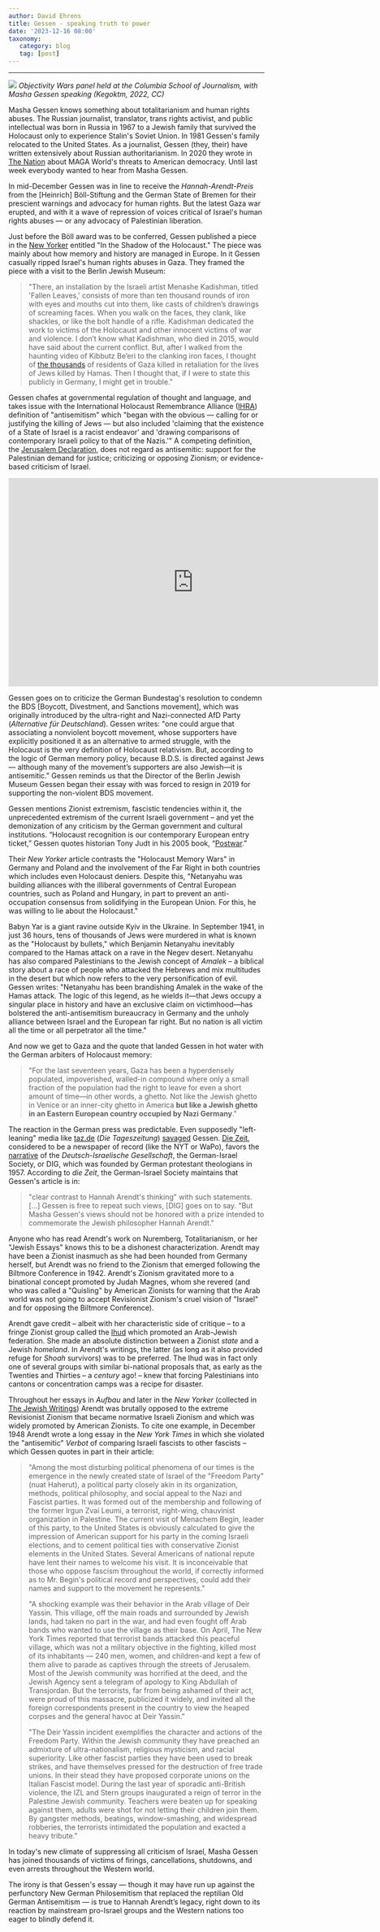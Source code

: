 ```yaml
---
author: David Ehrens
title: Gessen - speaking truth to power
date: '2023-12-16 08:00'
taxonomy:
   category: blog
   tag: [post]
---
```

---
 
![](gessen.jpg)
*Objectivity Wars panel held at the Columbia School of Journalism, with Masha Gessen speaking (Kegoktm, 2022, CC)*

Masha Gessen knows something about totalitarianism and human rights abuses. The Russian journalist, translator, trans rights activist, and public intellectual was born in Russia in 1967 to a Jewish family that survived the Holocaust only to experience Stalin's Soviet Union. In 1981 Gessen's family relocated to the United States. As a journalist, Gessen (they, their) have written extensively about Russian authoritarianism. In 2020 they wrote in [The Nation](https://www.thenation.com/article/society/masha-gessen-interview/) about MAGA World's threats to American democracy. Until last week everybody wanted to hear from Masha Gessen.

In mid-December Gessen was in line to receive the *Hannah-Arendt-Preis* from the [Heinrich] Böll-Stiftung and the German State of Bremen for their prescient warnings and advocacy for human rights. But the latest Gaza war erupted, and with it a wave of repression of voices critical of Israel's human rights abuses — or any advocacy of Palestinian liberation.

Just before the Böll award was to be conferred, Gessen published a piece in the [New Yorker](https://www.newyorker.com/news/the-weekend-essay/in-the-shadow-of-the-holocaust) entitled "In the Shadow of the Holocaust." The piece was mainly about how memory and history are managed in Europe. In it Gessen casually ripped Israel's human rights abuses in Gaza. They framed the piece with a visit to the Berlin Jewish Museum:

> "There, an installation by the Israeli artist Menashe Kadishman, titled 'Fallen Leaves,' consists of more than ten thousand rounds of iron with eyes and mouths cut into them, like casts of children’s drawings of screaming faces. When you walk on the faces, they clank, like shackles, or like the bolt handle of a rifle. Kadishman dedicated the work to victims of the Holocaust and other innocent victims of war and violence. I don’t know what Kadishman, who died in 2015, would have said about the current conflict. But, after I walked from the haunting video of Kibbutz Be’eri to the clanking iron faces, I thought of [the thousands](https://www.newyorker.com/magazine/2023/11/06/israel-gaza-war-hamas) of residents of Gaza killed in retaliation for the lives of Jews killed by Hamas. Then I thought that, if I were to state this publicly in Germany, I might get in trouble."

Gessen chafes at governmental regulation of thought and language, and takes issue with the International Holocaust Remembrance Alliance ([IHRA](https://www.holocaustremembrance.com/resources/working-definitions-charters/working-definition-antisemitism)) definition of "antisemitism" which "began with the obvious — calling for or justifying the killing of Jews — but also included 'claiming that the existence of a State of Israel is a racist endeavor' and 'drawing comparisons of contemporary Israeli policy to that of the Nazis.'" A competing definition, the [Jerusalem Declaration](https://jerusalemdeclaration.org/), does not regard as antisemitic: support for the Palestinian demand for justice; criticizing or opposing Zionism; or evidence-based criticism of Israel.

<iframe src="https://www.youtube-nocookie.com/embed/4dEqNDTrg3c?rel=0&amp;autoplay=0&amp;showinfo=0&amp;enablejsapi=0" frameborder="0" loading="lazy" gesture="media" allow="autoplay; fullscreen" allowautoplay="true" allowfullscreen="true" width="728" height="409" style="--tw-border-spacing-x: 0; --tw-border-spacing-y: 0; --tw-translate-x: 0; --tw-translate-y: 0; --tw-rotate: 0; --tw-skew-x: 0; --tw-skew-y: 0; --tw-scale-x: 1; --tw-scale-y: 1; --tw-pan-x: ; --tw-pan-y: ; --tw-pinch-zoom: ; --tw-scroll-snap-strictness: proximity; --tw-gradient-from-position: ; --tw-gradient-via-position: ; --tw-gradient-to-position: ; --tw-ordinal: ; --tw-slashed-zero: ; --tw-numeric-figure: ; --tw-numeric-spacing: ; --tw-numeric-fraction: ; --tw-ring-inset: ; --tw-ring-offset-width: 0px; --tw-ring-offset-color: #fff; --tw-ring-color: rgb(59 130 246 / 0.5); --tw-ring-offset-shadow: 0 0 #0000; --tw-ring-shadow: 0 0 #0000; --tw-shadow: 0 0 #0000; --tw-shadow-colored: 0 0 #0000; --tw-blur: ; --tw-brightness: ; --tw-contrast: ; --tw-grayscale: ; --tw-hue-rotate: ; --tw-invert: ; --tw-saturate: ; --tw-sepia: ; --tw-drop-shadow: ; --tw-backdrop-blur: ; --tw-backdrop-brightness: ; --tw-backdrop-contrast: ; --tw-backdrop-grayscale: ; --tw-backdrop-hue-rotate: ; --tw-backdrop-invert: ; --tw-backdrop-opacity: ; --tw-backdrop-saturate: ; --tw-backdrop-sepia: ; display: block; top: 0px; left: 0px; margin: 0px; padding: 0px; height: 409.5px; width: 728px; background-color: rgb(247, 247, 247);"></iframe>

Gessen goes on to criticize the German Bundestag's resolution to condemn the BDS [Boycott, Divestment, and Sanctions movement], which was originally introduced by the ultra-right and Nazi-connected AfD Party (*Alternative für Deutschland*). Gessen writes: "one could argue that associating a nonviolent boycott movement, whose supporters have explicitly positioned it as an alternative to armed struggle, with the Holocaust is the very definition of Holocaust relativism. But, according to the logic of German memory policy, because B.D.S. is directed against Jews — although many of the movement’s supporters are also Jewish—it is antisemitic." Gessen reminds us that the Director of the Berlin Jewish Museum Gessen began their essay with was forced to resign in 2019 for supporting the non-violent BDS movement.

Gessen mentions Zionist extremism, fascistic tendencies within it, the unprecedented extremism of the current Israeli government – and yet the demonization of any criticism by the German government and cultural institutions. “Holocaust recognition is our contemporary European entry ticket,” Gessen quotes historian Tony Judt in his 2005 book, “[Postwar](https://www.amazon.com/Postwar-History-Europe-Since-1945/dp/009954203X).”

Their *New Yorker* article contrasts the "Holocaust Memory Wars" in Germany and Poland and the involvement of the Far Right in both countries which includes even Holocaust deniers. Despite this, "Netanyahu was building alliances with the illiberal governments of Central European countries, such as Poland and Hungary, in part to prevent an anti-occupation consensus from solidifying in the European Union. For this, he was willing to lie about the Holocaust."

Babyn Yar is a giant ravine outside Kyiv in the Ukraine. In September 1941, in just 36 hours, tens of thousands of Jews were murdered in what is known as the "Holocaust by bullets," which Benjamin Netanyahu inevitably compared to the Hamas attack on a rave in the Negev desert. Netanyahu has also compared Palestinians to the Jewish concept of *Amalek* – a biblical story about a race of people who attacked the Hebrews and mix multitudes in the desert but which now refers to the very personification of evil. Gessen writes: "Netanyahu has been brandishing Amalek in the wake of the Hamas attack. The logic of this legend, as he wields it—that Jews occupy a singular place in history and have an exclusive claim on victimhood—has bolstered the anti-antisemitism bureaucracy in Germany and the unholy alliance between Israel and the European far right. But no nation is all victim all the time or all perpetrator all the time."

And now we get to Gaza and the quote that landed Gessen in hot water with the German arbiters of Holocaust memory:

> "For the last seventeen years, Gaza has been a hyperdensely populated, impoverished, walled-in compound where only a small fraction of the population had the right to leave for even a short amount of time—in other words, a ghetto. Not like the Jewish ghetto in Venice or an inner-city ghetto in America **but like a Jewish ghetto in an Eastern European country occupied by Nazi Germany**."

The reaction in the German press was predictable. Even supposedly "left-leaning" media like [taz.de](http://taz.de/) (*Die Tageszeitung*) [savaged](https://taz.de/Bremer-Hannah-Arendt-Preis-2023/!5980282&s=gessen/) Gessen. [Die Zeit](https://www.zeit.de/kultur/2023-12/deutsch-israelische-gesellschaft-masha-gessen-kritik-hannah-arendt-preis), considered to be a newspaper of record (like the NYT or WaPo), favors the [narrative](https://www.zeit.de/kultur/2023-12/deutsch-israelische-gesellschaft-masha-gessen-kritik-hannah-arendt-preis) of the *Deutsch-Israelische Gesellschaft*, the German-Israel Society, or DIG, which was founded by German protestant theologians in 1957. According to *die Zeit*, the German-Israel Society maintains that Gessen's article is in:

> "clear contrast to Hannah Arendt's thinking" with such statements. [...] Gessen is free to repeat such views, [DIG] goes on to say. "But Masha Gessen's views should not be honored with a prize intended to commemorate the Jewish philosopher Hannah Arendt."

Anyone who has read Arendt's work on Nuremberg, Totalitarianism, or her "Jewish Essays" knows this to be a dishonest characterization. Arendt may have been a Zionist inasmuch as she had been hounded from Germany herself, but Arendt was no friend to the Zionism that emerged following the Biltmore Conference in 1942. Arendt's Zionism gravitated more to a binational concept promoted by Judah Magnes, whom she revered (and who was called a "Quisling" by American Zionists for warning that the Arab world was not going to accept Revisionist Zionism's cruel vision of "Israel" and for opposing the Biltmore Conference).

Arendt gave credit – albeit with her characteristic side of critique – to a fringe Zionist group called the [Ihud](https://newlinesmag.com/essays/the-movement-that-imagined-a-jewish-homeland-without-the-state-of-israel/) which promoted an Arab-Jewish federation. She made an absolute distinction between a Zionist *state* and a Jewish *homeland*. In Arendt's writings, the latter (as long as it also provided refuge for *Shoah* survivors) was to be preferred. The Ihud was in fact only one of several groups with similar bi-national proposals that, as early as the Twenties and Thirties – a *century* ago! – knew that forcing Palestinians into cantons or concentration camps was a recipe for disaster.

Throughout her essays in *Aufbau* and later in the *New Yorker* (collected in [The Jewish Writings](https://www.penguinrandomhouse.com/books/4708/the-jewish-writings-by-hannah-arendt/)) Arendt was brutally opposed to the extreme Revisionist Zionism that became normative Israeli Zionism and which was widely promoted by American Zionists. To cite one example, in December 1948 Arendt wrote a long essay in the *New York Times* in which she violated the "antisemitic" *Verbot* of comparing Israeli fascists to other fascists – which Gessen quotes in part in their article:

> "Among the most disturbing political phenomena of our times is the emergence in the newly created state of Israel of the "Freedom Party" (nuat Haherut), a political party closely akin in its organization, methods, political philosophy, and social appeal to the Nazi and Fascist parties. It was formed out of the membership and following of the former Irgun Zvai Leumi, a terrorist, right-wing, chauvinist organization in Palestine. The current visit of Menachem Begin, leader of this party, to the United States is obviously calculated to give the impression of American support for his party in the coming Israeli elections, and to cement political ties with conservative Zionist elements in the United States. Several Americans of national repute have lent their names to welcome his visit. It is inconceivable that those who oppose fascism throughout the world, if correctly informed as to Mr. Begin's political record and perspectives, could add their names and support to the movement he represents."
>
> "A shocking example was their behavior in the Arab village of Deir Yassin. This village, off the main roads and surrounded by Jewish lands, had taken no part in the war, and had even fought off Arab bands who wanted to use the village as their base. On April, The New York Times reported that terrorist bands attacked this peaceful village, which was not a military objective in the fighting, killed most of its inhabitants — 240 men, women, and children-and kept a few of them alive to parade as captives through the streets of Jerusalem. Most of the Jewish community was horrified at the deed, and the Jewish Agency sent a telegram of apology to King Abdullah of Transjordan. But the terrorists, far from being ashamed of their act, were proud of this massacre, publicized it widely, and invited all the foreign correspondents present in the country to view the heaped corpses and the general havoc at Deir Yassin."
>
> "The Deir Yassin incident exemplifies the character and actions of the Freedom Party. Within the Jewish community they have preached an admixture of ultra-nationalism, religious mysticism, and racial superiority. Like other fascist parties they have been used to break strikes, and have themselves pressed for the destruction of free trade unions. In their stead they have proposed corporate unions on the Italian Fascist model. During the last year of sporadic anti-British violence, the IZL and Stern groups inaugurated a reign of terror in the Palestine Jewish community. Teachers were beaten up for speaking against them, adults were shot for not letting their children join them. By gangster methods, beatings, window-smashing, and widespread robberies, the terrorists intimidated the population and exacted a heavy tribute."

In today's new climate of suppressing all criticism of Israel, Masha Gessen has joined thousands of victims of firings, cancellations, shutdowns, and even arrests throughout the Western world.

The irony is that Gessen's essay — though it may have run up against the perfunctory New German Philosemitism that replaced the reptilian Old German Antisemitism — is true to Hannah Arendt’s legacy, right down to its reaction by mainstream pro-Israel groups and the Western nations too eager to blindly defend it.